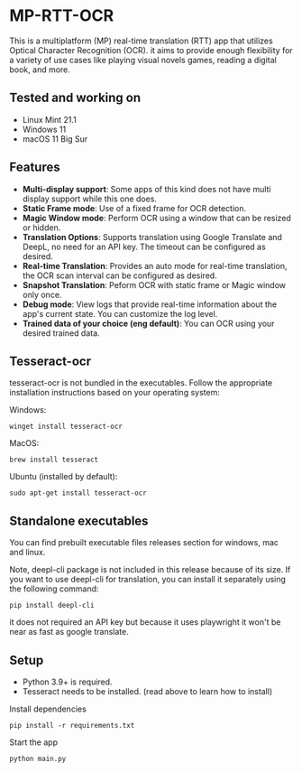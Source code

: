 # MP-RTT-OCR

This is a multiplatform (MP) real-time translation (RTT) app that utilizes Optical Character Recognition (OCR). it aims to provide enough flexibility for a variety of use cases like playing visual novels games, reading a digital book, and more.

## Tested and working on

- Linux Mint 21.1
- Windows 11
- macOS 11 Big Sur

## Features

- **Multi-display support**: Some apps of this kind does not have multi display support while this one does.
- **Static Frame mode**: Use of a fixed frame for OCR detection.
- **Magic Window mode**:  Perform OCR using a window that can be resized or hidden.
- **Translation Options**: Supports translation using Google Translate and DeepL, no need for an API key. The timeout can be configured as desired.
- **Real-time Translation**: Provides an auto mode for real-time translation, the OCR scan interval can be configured as desired.
- **Snapshot Translation**: Peform OCR with static frame or Magic window only once.
- **Debug mode**: View logs that provide real-time information about the app's current state. You can customize the log level.
- **Trained data of your choice (eng default)**: You can OCR using your desired trained data.

## Tesseract-ocr

tesseract-ocr is not bundled in the executables. Follow the appropriate installation instructions based on your operating system:

Windows:

```winget install tesseract-ocr```

MacOS:

```brew install tesseract```

Ubuntu (installed by default):

```sudo apt-get install tesseract-ocr```

## Standalone executables

You can find prebuilt executable files releases section for windows, mac and linux.

Note, deepl-cli package is not included in this release because of its size. If you want to use deepl-cli for translation, you can install it separately using the following command:

```pip install deepl-cli```

it does not required an API key but because it uses playwright it won't be near as fast as google translate.

## Setup

- Python 3.9+ is required.  
- Tesseract needs to be installed. (read above to learn how to install)

Install dependencies

```pip install -r requirements.txt```

Start the app

```python main.py```
